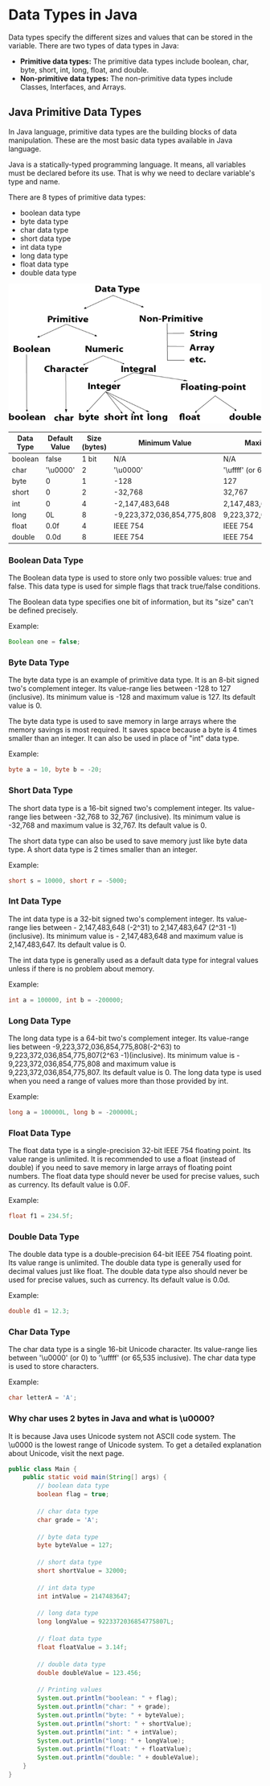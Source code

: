 # Data Types in Java

Data types specify the different sizes and values that can be stored in the variable. There are two types of data types in Java:

- **Primitive data types:** The primitive data types include boolean, char, byte, short, int, long, float, and double.
- **Non-primitive data types:** The non-primitive data types include Classes, Interfaces, and Arrays.

## Java Primitive Data Types

In Java language, primitive data types are the building blocks of data manipulation. These are the most basic data types available in Java language.

Java is a statically-typed programming language. It means, all variables must be declared before its use. That is why we need to declare variable's type and name.

There are 8 types of primitive data types:

- boolean data type
- byte data type
- char data type
- short data type
- int data type
- long data type
- float data type
- double data type


![Data Type In Java](Images/java-data-types.png)

| Data Type | Default Value | Size (bytes) | Minimum Value              | Maximum Value             |
| --------- | ------------- | ------------ | -------------------------- | ------------------------- |
| boolean   | false         | 1 bit        | N/A                        | N/A                       |
| char      | '\u0000'      | 2            | '\u0000'                   | '\uffff' (or 65,535)      |
| byte      | 0             | 1            | -128                       | 127                       |
| short     | 0             | 2            | -32,768                    | 32,767                    |
| int       | 0             | 4            | -2,147,483,648             | 2,147,483,647             |
| long      | 0L            | 8            | -9,223,372,036,854,775,808 | 9,223,372,036,854,775,807 |
| float     | 0.0f          | 4            | IEEE 754                   | IEEE 754                  |
| double    | 0.0d          | 8            | IEEE 754                   | IEEE 754                  |


### Boolean Data Type

The Boolean data type is used to store only two possible values: true and false. This data type is used for simple flags that track true/false conditions.

The Boolean data type specifies one bit of information, but its "size" can't be defined precisely.

Example:

```java
Boolean one = false;
```

### Byte Data Type

The byte data type is an example of primitive data type. It is an 8-bit signed two's complement integer. Its value-range lies between -128 to 127 (inclusive). Its minimum value is -128 and maximum value is 127. Its default value is 0.

The byte data type is used to save memory in large arrays where the memory savings is most required. It saves space because a byte is 4 times smaller than an integer. It can also be used in place of "int" data type.

Example:

```java
byte a = 10, byte b = -20;
```

### Short Data Type

The short data type is a 16-bit signed two's complement integer. Its value-range lies between -32,768 to 32,767 (inclusive). Its minimum value is -32,768 and maximum value is 32,767. Its default value is 0.

The short data type can also be used to save memory just like byte data type. A short data type is 2 times smaller than an integer.

Example:

```java
short s = 10000, short r = -5000;
```

### Int Data Type

The int data type is a 32-bit signed two's complement integer. Its value-range lies between - 2,147,483,648 (-2^31) to 2,147,483,647 (2^31 -1) (inclusive). Its minimum value is - 2,147,483,648 and maximum value is 2,147,483,647. Its default value is 0.

The int data type is generally used as a default data type for integral values unless if there is no problem about memory.

Example:

```java
int a = 100000, int b = -200000;
```

### Long Data Type

The long data type is a 64-bit two's complement integer. Its value-range lies between -9,223,372,036,854,775,808(-2^63) to 9,223,372,036,854,775,807(2^63 -1)(inclusive). Its minimum value is - 9,223,372,036,854,775,808 and maximum value is 9,223,372,036,854,775,807. Its default value is 0. The long data type is used when you need a range of values more than those provided by int.

Example:

```java
long a = 100000L, long b = -200000L;
```

### Float Data Type

The float data type is a single-precision 32-bit IEEE 754 floating point. Its value range is unlimited. It is recommended to use a float (instead of double) if you need to save memory in large arrays of floating point numbers. The float data type should never be used for precise values, such as currency. Its default value is 0.0F.

Example:

```java
float f1 = 234.5f;
```

### Double Data Type

The double data type is a double-precision 64-bit IEEE 754 floating point. Its value range is unlimited. The double data type is generally used for decimal values just like float. The double data type also should never be used for precise values, such as currency. Its default value is 0.0d.

Example:

```java
double d1 = 12.3;
```

### Char Data Type

The char data type is a single 16-bit Unicode character. Its value-range lies between '\u0000' (or 0) to '\uffff' (or 65,535 inclusive). The char data type is used to store characters.

Example:

```java
char letterA = 'A';
```

### Why char uses 2 bytes in Java and what is \u0000?

It is because Java uses Unicode system not ASCII code system. The \u0000 is the lowest range of Unicode system. To get a detailed explanation about Unicode, visit the next page.

```java
public class Main {
    public static void main(String[] args) {
        // boolean data type
        boolean flag = true;
        
        // char data type
        char grade = 'A';
        
        // byte data type
        byte byteValue = 127;
        
        // short data type
        short shortValue = 32000;
        
        // int data type
        int intValue = 2147483647;
        
        // long data type
        long longValue = 9223372036854775807L;
        
        // float data type
        float floatValue = 3.14f;
        
        // double data type
        double doubleValue = 123.456;
        
        // Printing values
        System.out.println("boolean: " + flag);
        System.out.println("char: " + grade);
        System.out.println("byte: " + byteValue);
        System.out.println("short: " + shortValue);
        System.out.println("int: " + intValue);
        System.out.println("long: " + longValue);
        System.out.println("float: " + floatValue);
        System.out.println("double: " + doubleValue);
    }
}
```